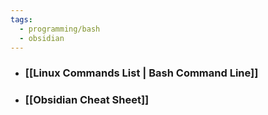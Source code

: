 ```yaml
---
tags:
  - programming/bash
  - obsidian
---
```

- ### [[Linux Commands List | Bash Command Line]]
- ### [[Obsidian Cheat Sheet]]

